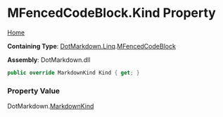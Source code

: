 <a name="_top"></a>

# MFencedCodeBlock\.Kind Property

[Home](../../../../README.md#_top)

**Containing Type**: [DotMarkdown.Linq](../../README.md#_top)\.[MFencedCodeBlock](../README.md#_top)

**Assembly**: DotMarkdown\.dll

```csharp
public override MarkdownKind Kind { get; }
```

### Property Value

DotMarkdown\.[MarkdownKind](../../../MarkdownKind/README.md#_top)

